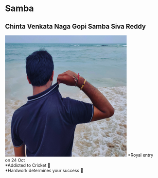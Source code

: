 # Samba 
<h2>Chinta Venkata Naga Gopi Samba Siva Reddy </h2>
<img src="https://github.com/achiver527/Samba/blob/master/ssr.jpg" width="400" height="400" border-radius:50px 50px 50px >
*Royal entry on 24 Oct<br>
*Addicted to Cricket 🏏 <br>
*Hardwork determines your success 🎯
